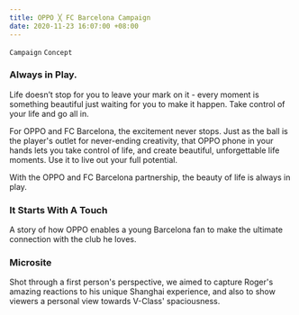 ```yaml
---
title: OPPO ╳ FC Barcelona Campaign
date: 2020-11-23 16:07:00 +08:00
---
```


`Campaign` `Concept`

<h3>Always in Play.</h3>

<p>Life doesn’t stop for you to leave your mark on it -
every moment is something beautiful just waiting for you to make it happen.
Take control of your life and go all in.</p>

<p>For OPPO and FC Barcelona, the excitement never stops. Just as the ball is the player's outlet for never-ending creativity, that OPPO phone in your hands lets you take control of life, and create beautiful, unforgettable life moments. Use it to live out your full potential.

With the OPPO and FC Barcelona partnership, the beauty of life is always in play.
</p>

<h3>It Starts With A Touch</h3>
<p>A story of how OPPO enables a young Barcelona fan to make the ultimate connection with the club he loves.</p>

<h3>Microsite</h3>

<p>Shot through a first person's perspective, we aimed to capture Roger's amazing reactions to his unique Shanghai experience, and also to show viewers a personal view towards V-Class' spaciousness.</p>

<!--<p><video width="100%" preload="metadata" controls="" autostart="0" loop="">
<source src="https://s3.amazonaws.com/kitmeng.com/img/2019-v-class-roger-federer/01_1.mp4" type="video/mp4">
Your browser does not support HTML5 video.
</video></p>-->

<div class="whitespace"></div>